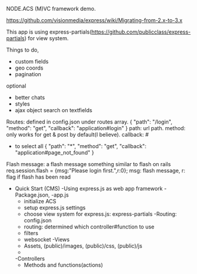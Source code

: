 NODE.ACS
(M)VC framework demo.

https://github.com/visionmedia/express/wiki/Migrating-from-2.x-to-3.x

This app is using express-partials(https://github.com/publicclass/express-partials) for view system.

Things to do,
  - custom fields
  - geo coords
  - pagination

optional
  - better chats
  - styles
  - ajax object search on textfields


Routes:
  defined in config.json under routes array.
  { "path": "/login", "method": "get", "callback": "application#login" }
  path: url path.
  method: only works for get & post by default(I believe).
  callback: <controller>#<function>

  * to select all
  { "path": "*", "method": "get", "callback": "application#page_not_found" }

Flash message:
  a flash message something similar to flash on rails
  req.session.flash = {msg:"Please login first.",r:0};
  msg: flash message,
  r: flag if flash has been read






* Quick Start (CMS)
  -Using express.js as web app framework
  -Package.json,
  -app.js
    + initialize ACS
    + setup express.js settings
    + choose view system for express.js: express-partials
  -Routing: config.json
    + routing: determined which controller#function to use
    + filters
    + websocket
  -Views
    + Assets, (public)/images, (public)/css, (public)/js
    + 
  -Controllers
    + Methods and functions(actions)